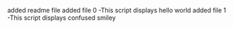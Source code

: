 added readme file
added file 0 -This script displays hello world
added file 1 -This script displays confused smiley
